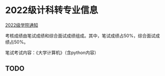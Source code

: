 # 2022级计科转专业信息
[2022级学院通知](https://bdi.sztu.edu.cn/info/1221/5709.htm)

考核成绩由笔试成绩和综合面试成绩组成。其中，笔试成绩占50%，综合面试成绩占50%。

笔试考试内容：《大学计算机》（含python内容）

## TODO